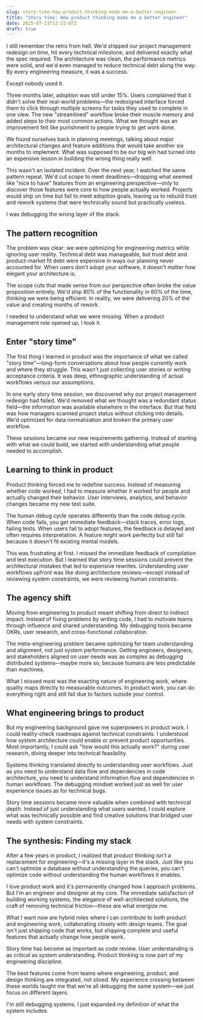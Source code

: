 ```yaml
---
slug: story-time-how-product-thinking-made-me-a-better-engineer
title: "Story time: How product thinking made me a better engineer"
date: 2025-07-23T12:22:07Z
draft: true
---
```


I still remember the retro from hell. We'd shipped our project management redesign on time, hit every technical milestone, and delivered exactly what the spec required. The architecture was clean, the performance metrics were solid, and we'd even managed to reduce technical debt along the way. By every engineering measure, it was a success.

Except nobody used it.

Three months later, adoption was still under 15%. Users complained that it didn't solve their real-world problems—the redesigned interface forced them to click through multiple screens for tasks they used to complete in one view. The new "streamlined" workflow broke their muscle memory and added steps to their most common actions. What we thought was an improvement felt like punishment to people trying to get work done.

We found ourselves back in planning meetings, talking about major architectural changes and feature additions that would take another six months to implement. What was supposed to be our big win had turned into an expensive lesson in building the wrong thing really well.

This wasn't an isolated incident. Over the next year, I watched the same pattern repeat. We'd cut scope to meet deadlines—dropping what seemed like "nice to have" features from an engineering perspective—only to discover those features were core to how people actually worked. Projects would ship on time but fail to meet adoption goals, leaving us to rebuild trust and rework systems that were technically sound but practically useless.

I was debugging the wrong layer of the stack.

## The pattern recognition

The problem was clear: we were optimizing for engineering metrics while ignoring user reality. Technical debt was manageable, but trust debt and product-market fit debt were expensive in ways our planning never accounted for. When users don't adopt your software, it doesn't matter how elegant your architecture is.

The scope cuts that made sense from our perspective often broke the value proposition entirely. We'd ship 80% of the functionality in 60% of the time, thinking we were being efficient. In reality, we were delivering 20% of the value and creating months of rework.

I needed to understand what we were missing. When a product management role opened up, I took it.

## Enter "story time"

The first thing I learned in product was the importance of what we called "story time"—long-form conversations about how people currently work and where they struggle. This wasn't just collecting user stories or writing acceptance criteria. It was deep, ethnographic understanding of actual workflows versus our assumptions.

In one early story time session, we discovered why our project management redesign had failed. We'd removed what we thought was a redundant status field—the information was available elsewhere in the interface. But that field was how managers scanned project status without clicking into details. We'd optimized for data normalization and broken the primary user workflow.

These sessions became our new requirements gathering. Instead of starting with what we could build, we started with understanding what people needed to accomplish.

## Learning to think in product

Product thinking forced me to redefine success. Instead of measuring whether code worked, I had to measure whether it worked for people and actually changed their behavior. User interviews, analytics, and behavior changes became my new test suite.

The human debug cycle operates differently than the code debug cycle. When code fails, you get immediate feedback—stack traces, error logs, failing tests. When users fail to adopt features, the feedback is delayed and often requires interpretation. A feature might work perfectly but still fail because it doesn't fit existing mental models.

This was frustrating at first. I missed the immediate feedback of compilation and test execution. But I learned that story time sessions could prevent the architectural mistakes that led to expensive rewrites. Understanding user workflows upfront was like doing architecture reviews—except instead of reviewing system constraints, we were reviewing human constraints.

## The agency shift

Moving from engineering to product meant shifting from direct to indirect impact. Instead of fixing problems by writing code, I had to motivate teams through influence and shared understanding. My debugging tools became OKRs, user research, and cross-functional collaboration.

The meta-engineering problem became optimizing for team understanding and alignment, not just system performance. Getting engineers, designers, and stakeholders aligned on user needs was as complex as debugging distributed systems—maybe more so, because humans are less predictable than machines.

What I missed most was the exacting nature of engineering work, where quality maps directly to measurable outcomes. In product work, you can do everything right and still fail due to factors outside your control.

## What engineering brings to product

But my engineering background gave me superpowers in product work. I could reality-check roadmaps against technical constraints. I understood how system architecture could enable or prevent product opportunities. Most importantly, I could ask "how would this actually work?" during user research, diving deeper into technical feasibility.

Systems thinking translated directly to understanding user workflows. Just as you need to understand data flow and dependencies in code architecture, you need to understand information flow and dependencies in human workflows. The debugging mindset worked just as well for user experience issues as for technical bugs.

Story time sessions became more valuable when combined with technical depth. Instead of just understanding what users wanted, I could explore what was technically possible and find creative solutions that bridged user needs with system constraints.

## The synthesis: Finding my stack

After a few years in product, I realized that product thinking isn't a replacement for engineering—it's a missing layer in the stack. Just like you can't optimize a database without understanding the queries, you can't optimize code without understanding the human workflows it enables.

I love product work and it's permanently changed how I approach problems. But I'm an engineer and designer at my core. The immediate satisfaction of building working systems, the elegance of well-architected solutions, the craft of removing technical friction—these are what energize me.

What I want now are hybrid roles where I can contribute to both product and engineering work, collaborating closely with design teams. The goal isn't just shipping code that works, but shipping complete and useful features that actually change how people work.

Story time has become as important as code review. User understanding is as critical as system understanding. Product thinking is now part of my engineering discipline.

The best features come from teams where engineering, product, and design thinking are integrated, not siloed. My experience crossing between these worlds taught me that we're all debugging the same system—we just focus on different layers.

I'm still debugging systems. I just expanded my definition of what the system includes.
